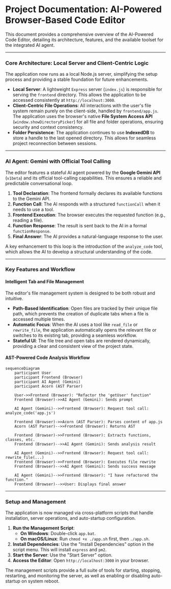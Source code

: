 # Project Documentation: AI-Powered Browser-Based Code Editor

This document provides a comprehensive overview of the AI-Powered Code Editor, detailing its architecture, features, and the available toolset for the integrated AI agent.

---

### Core Architecture: Local Server and Client-Centric Logic

The application now runs as a local Node.js server, simplifying the setup process and providing a stable foundation for future enhancements.

*   **Local Server**: A lightweight `Express` server (`index.js`) is responsible for serving the `frontend` directory. This allows the application to be accessed consistently at `http://localhost:3000`.
*   **Client-Centric File Operations**: All interactions with the user's file system remain purely on the client-side, handled by `frontend/app.js`. The application uses the browser's native **File System Access API** (`window.showDirectoryPicker`) for all file and folder operations, ensuring security and context consistency.
*   **Folder Persistence**: The application continues to use **IndexedDB** to store a handle to the last opened directory. This allows for seamless project reconnection between sessions.

---

### AI Agent: Gemini with Official Tool Calling

The editor features a stateful AI agent powered by the **Google Gemini API** (`v1beta`) and its official tool-calling capabilities. This ensures a reliable and predictable conversational loop.

1.  **Tool Declaration**: The frontend formally declares its available functions to the Gemini API.
2.  **Function Call**: The AI responds with a structured `functionCall` when it needs to use a tool.
3.  **Frontend Execution**: The browser executes the requested function (e.g., reading a file).
4.  **Function Response**: The result is sent back to the AI in a formal `functionResponse`.
5.  **Final Answer**: The AI provides a natural-language response to the user.

A key enhancement to this loop is the introduction of the `analyze_code` tool, which allows the AI to develop a structural understanding of the code.

---

### Key Features and Workflow

#### Intelligent Tab and File Management
The editor's file management system is designed to be both robust and intuitive.
*   **Path-Based Identification**: Open files are tracked by their unique file path, which prevents the creation of duplicate tabs when a file is accessed multiple times.
*   **Automatic Focus**: When the AI uses a tool like `read_file` or `rewrite_file`, the application automatically opens the relevant file or switches to its existing tab, providing a seamless workflow.
*   **Stateful UI**: The file tree and open tabs are rendered dynamically, providing a clear and consistent view of the project state.

#### AST-Powered Code Analysis Workflow

```mermaid
sequenceDiagram
    participant User
    participant Frontend (Browser)
    participant AI Agent (Gemini)
    participant Acorn (AST Parser)

    User->>Frontend (Browser): "Refactor the 'getUser' function"
    Frontend (Browser)->>AI Agent (Gemini): Sends prompt
    
    AI Agent (Gemini)-->>Frontend (Browser): Request tool call: analyze_code('app.js')
    
    Frontend (Browser)->>Acorn (AST Parser): Parses content of app.js
    Acorn (AST Parser)-->>Frontend (Browser): Returns AST
    
    Frontend (Browser)->>Frontend (Browser): Extracts functions, classes, etc.
    Frontend (Browser)-->>AI Agent (Gemini): Sends analysis result
    
    AI Agent (Gemini)-->>Frontend (Browser): Request tool call: rewrite_file(...)
    Frontend (Browser)->>Frontend (Browser): Executes file rewrite
    Frontend (Browser)-->>AI Agent (Gemini): Sends success message
    
    AI Agent (Gemini)-->>Frontend (Browser): "I have refactored the function."
    Frontend (Browser)-->>User: Displays final answer
```

---

### Setup and Management

The application is now managed via cross-platform scripts that handle installation, server operations, and auto-startup configuration.

1.  **Run the Management Script**:
    *   **On Windows**: Double-click `app.bat`.
    *   **On macOS/Linux**: Run `chmod +x ./app.sh` first, then `./app.sh`.
2.  **Install Dependencies**: Use the "Install Dependencies" option in the script menu. This will install `express` and `pm2`.
3.  **Start the Server**: Use the "Start Server" option.
4.  **Access the Editor**: Open `http://localhost:3000` in your browser.

The management scripts provide a full suite of tools for starting, stopping, restarting, and monitoring the server, as well as enabling or disabling auto-startup on system reboot.